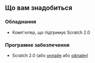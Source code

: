## Що вам знадобиться

### Обладнання

+ Комп'ютер, що підтримує Scratch 2.0

### Програмне забезпечення

+ Scratch 2.0 (або [онлайн](https://scratch.mit.edu/projects/editor/) або [офлайн](https://scratch.mit.edu/scratch2download/))